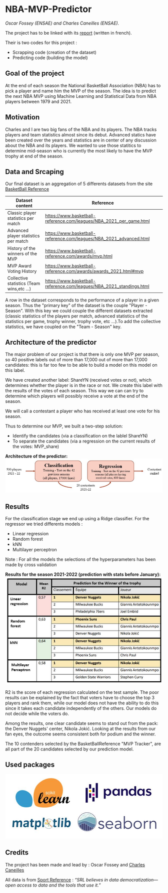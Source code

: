 # NBA-MVP-Predictor

*Oscar Fossey (ENSAE) and Charles Caneilles (ENSAE).*

The project has to be linked with its [report](https://github.com/oscarfossey/NBA-MVP-Predictor/blob/main/rapport_caneilles_fossey.pdf) (written in french).

Their is two codes for this project : 
- Scrapping code (creation of the dataset)
- Predicting code (building the model)

## Goal of the project
At the end of each season the National BasketBall Association (NBA) has to pick a player and name him the MVP of the season. The idea is to predict the next NBA MVP using Machine Learning and Statistical Data from NBA players between 1979 and 2021.

## Motivation

Charles and I are two big fans of the NBA and its players. The NBA tracks players and team statistics almost since its debut. Advanced statics have been created over the years and statistics are in center of any discussion about the NBA and its players. We wanted to use those statitics to determine mid-season who is currently the most likely to have the MVP trophy at  end of the season.

## Data and Srcaping

Our final dataset is an aggregation of 5 differents datasets from the site [BasketBall Reference](https://www.basketball-reference.com)

Dataset content  | Reference
------------- | -------------
Classic player statistics per match  | https://www.basketball-reference.com/leagues/NBA_2021_per_game.html
Advanced player statistics per match   | https://www.basketball-reference.com/leagues/NBA_2021_advanced.html
History of the winners of the MVP   | https://www.basketball-reference.com/awards/mvp.html
MVP Award Voting History   | https://www.basketball-reference.com/awards/awards_2021.html#mvp
Collective statistics (Team wins,etc ...) | https://www.basketball-reference.com/leagues/NBA_2021_standings.html

A row in the dataset corresponds to the performance of a player in a given season. Thus the "primary key" of the dataset is the couple "Player - Season". With this key we could couple the different datasets extracted (classic statistics of the players per match, advanced statistics of the statistics per game, trophy winner, trophy vote, etc ...).To add the collective statistics, we have coupled on the "Team - Season" key.

## Architecture of the predictor ##

The major problem of our project is that there is only one MVP per season, so 40 positive labels out of more than 17,000 out of more than 17,000 candidates: this is far too few to be able to build a model on this model on this label.

We have created another label: ShareYN (received votes or not), which determines whether the player is in the race or not. We create this label with the results of the votes of each season. This way we can can try to determine which players will possibly receive a vote at the end of the season.

We will call a contestant a player who has received at least one vote for his season.

Thus to determine our MVP, we built a two-step solution:
- Identify the candidates (via a classification on the lablel ShareYN)
- To separate the candidates (via a regression on the current results of the votes: MVP_share)

**Architecture of the predictor:**
![alt text](https://github.com/oscarfossey/NBA-MVP-Predictor/blob/main/Images/structure.JPG)

## Results

For the classification stage we end up using a Ridge classifier. For the regressor we tried differents models :
- Linear regression
- Random forest
- kNN
- Multilayer perceptron

Note : For all the models the selections of the hyperparameters has been made by cross validation

**Results for the season 2021-2022 (prediction with stats before  January):**
![alt text](https://github.com/oscarfossey/NBA-MVP-Predictor/blob/main/Images/Results.JPG)

R2 is the score of each regression calculated on the test sample. The poor results can be explained by the fact that voters have to choose the top 3 players and rank them, while 
our model does not have the ability to do this since it takes each candidate independently of the others. Our models do not decide while the voters do.

Among the results, one clear candidate seems to stand out from the pack: the Denver Nuggets' center, Nikola Jokić. Looking at the results from our fan eyes, the outcome seems consistent both for podium and the winner.

The 10 contenders selected by the BasketBallReference "MVP Tracker", are all part of the 20 candidates selected by our prediction model.

## Used packages

![alt text](https://github.com/oscarfossey/NBA-MVP-Predictor/blob/main/Images/used_packages.JPG)

## Credits

The project has been made and lead by : Oscar Fossey and [Charles Caneilles](https://github.com/ccaneilles)

All data is from [Sport Reference](https://www.sports-reference.com/termsofuse.html) : *“SRL believes in data democratization—open access to data and the tools that use it.”*
